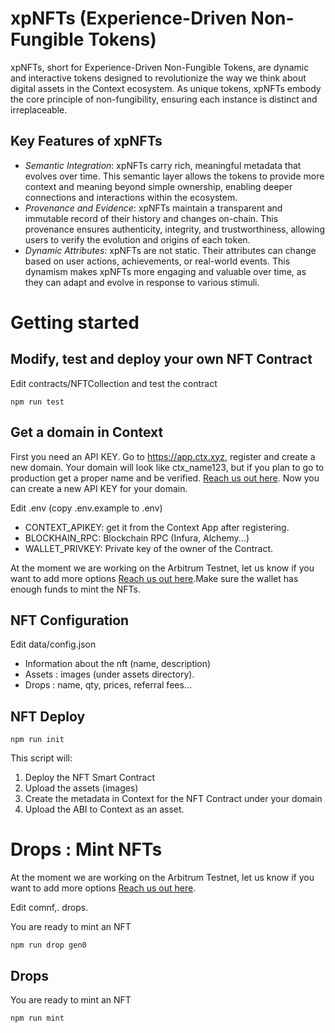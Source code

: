 # xpNFTs (Experience-Driven Non-Fungible Tokens)

xpNFTs, short for Experience-Driven Non-Fungible Tokens, are dynamic and interactive tokens designed to revolutionize the way we think about digital assets in the Context ecosystem. As unique tokens, xpNFTs embody the core principle of non-fungibility, ensuring each instance is distinct and irreplaceable.

## Key Features of xpNFTs
- *Semantic Integration*: xpNFTs carry rich, meaningful metadata that evolves over time. This semantic layer allows the tokens to provide more context and meaning beyond simple ownership, enabling deeper connections and interactions within the ecosystem.
- *Provenance and Evidence*: xpNFTs maintain a transparent and immutable record of their history and changes on-chain. This provenance ensures authenticity, integrity, and trustworthiness, allowing users to verify the evolution and origins of each token.
- *Dynamic Attributes*: xpNFTs are not static. Their attributes can change based on user actions, achievements, or real-world events. This dynamism makes xpNFTs more engaging and valuable over time, as they can adapt and evolve in response to various stimuli.

# Getting started

## Modify, test and deploy your own NFT Contract
Edit contracts/NFTCollection and test the contract
```shell
npm run test
```

## Get a domain in Context
First you need an API KEY. Go to https://app.ctx.xyz, register and create a new domain. Your domain will look like ctx_name123, but if you plan to go to production get a proper name and be verified. [Reach us out here](https://t.me/contextdao). Now you can create a new API KEY for your domain.

Edit  .env (copy .env.example to .env)
- CONTEXT_APIKEY: get it from the Context App after registering.
- BLOCKHAIN_RPC: Blockchain RPC (Infura, Alchemy...)
- WALLET_PRIVKEY: Private key of the owner of the Contract.

At the moment we are working on the Arbitrum Testnet, let us know if you want to add more options [Reach us out here](https://t.me/contextdao).Make sure the wallet has enough funds to mint the NFTs.

## NFT Configuration
Edit data/config.json

- Information about the nft (name, description)
- Assets : images (under assets directory).
- Drops : name, qty, prices, referral fees...

## NFT Deploy
```shell
npm run init
```

This script will:
1. Deploy the NFT Smart Contract
2. Upload the assets (images)
3. Create the metadata in Context for the NFT Contract under your domain
4. Upload the ABI to Context as an asset.

# Drops : Mint NFTs
At the moment we are working on the Arbitrum Testnet, let us know if you want to add more options [Reach us out here](https://t.me/contextdao).


Edit comnf,. drops.

You are ready to mint an NFT
```shell
npm run drop gen0
```

## Drops
You are ready to mint an NFT
```shell
npm run mint
```